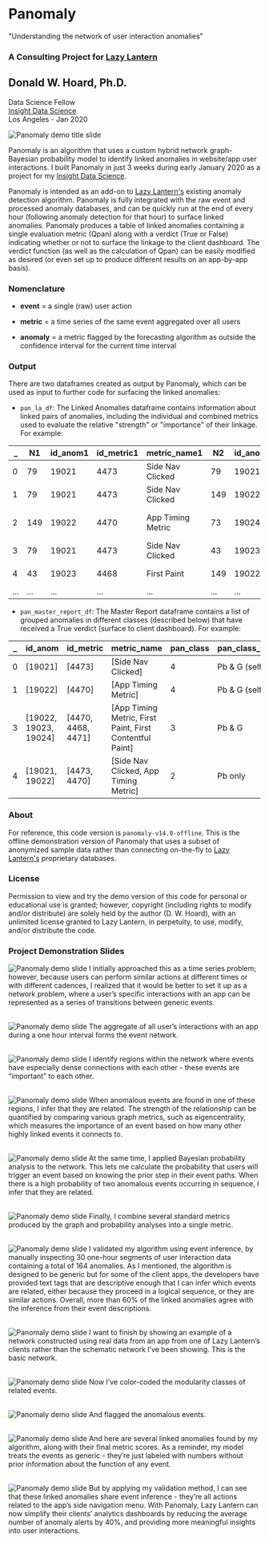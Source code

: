 # Panomaly
"Understanding the network of user interaction anomalies"
### A Consulting Project for [Lazy Lantern](https://www.lazylantern.com)

## Donald W. Hoard, Ph.D.   
Data Science Fellow    
[Insight Data Science](https://insightfellows.com/data-science)   
Los Angeles - Jan 2020

![Panomaly demo title slide](media/Donald_Hoard_project_demo.png)

Panomaly is an algorithm that uses a custom hybrid network graph-Bayesian probability model to identify linked anomalies in website/app user interactions. I built Panomaly in just 3 weeks during early January 2020 as a project for my [Insight Data Science](https://insightfellows.com/data-science).

Panomaly is intended as an add-on to [Lazy Lantern's](https://www.lazylantern.com) existing anomaly detection algorithm.
Panomaly is fully integrated with the raw event and processed anomaly databases, and can be quickly run at the end of every hour (following anomaly detection for that hour) to surface linked anomalies.
Panomaly produces a table of linked anomalies containing a single evaluation metric (Qpan) along with a verdict (True or False) indicating whether or not to surface the linkage to the client dashboard.
The verdict function (as well as the calculation of Qpan) can be easily modified as desired (or even set up to produce different results on an app-by-app basis).

### Nomenclature

* **event** = a single (raw) user action

* **metric** = a time series of the same event aggregated over all users

* **anomaly** = a metric flagged by the forecasting algorithm as outside the confidence interval for the current time interval

### Output
There are two dataframes created as output by Panomaly, which can be used as input to further code for surfacing the linked anomalies:

* ```pan_la_df```: The Linked Anomalies dataframe contains information about linked pairs of anomalies, including the individual and combined metrics used to evaluate the relative "strength" or "importance" of their linkage. For example:

| _ | N1 | id_anom1 | id_metric1 | metric_name1 | N2 | id_anom2 | id_metric2 | metric_name2 | PbProb | PbNab | PfProb | Gmod1 | Gdeg1 | Gbtw1 | Gevc1 | Gavg1 | Gmod2 | Gdeg2 | Gbtw2 | Gevc2 | Gavg2 | pan_class | Qp | Qg | Qpan | Qcrit | Verdict |
| --- | --- | --- | --- | --- | --- | --- | --- | --- | --- | --- | --- | --- | --- | --- | --- | --- | --- | --- | --- | --- | --- | --- | --- | --- | --- | --- | --- |
| 0 | 79 | 19021 | 4473 | Side Nav Clicked | 79 | 19021 | 4473 | Side Nav Clicked | 0.067568 | 5 | 0.004850 | 0 | 0.397059 | 0.264518 | 0.343285 | 0.334954 | 0 | 0.397059 | 0.264518 | 0.343285 | 0.334954 | 4 | 0.067741 | 0.473697 | 0.478516 | 0.0 | True |
| 1 | 79 | 19021 | 4473 | Side Nav Clicked | 149 | 19022 | 4470 | App Timing Metric | 0.158532 | 18 | 0.017459 | 0 | 0.397059 | 0.264518 | 0.343285 | 0.334954 | 2 | 0.514706 | 0.396241 | 0.462934 | 0.457960 | 2 | 0.159490 | -1.000000 | 0.105998 | 0.1 | True |
| 2 | 149 | 19022 | 4470 | App Timing Metric | 73 | 19024 | 4471 | First Contentful Paint | 0.583351 | 48 | 0.046557 | 2 | 0.514706 | 0.396241 | 0.462934 | 0.457960 | 2 | 0.176471 | 0.016147 | 0.203546 | 0.132054 | 3 | 0.585206 | 0.476620 | 0.754740 | 0.1 | True |
| 3 | 79 | 19021 | 4473 | Side Nav Clicked | 43 | 19023 | 4468 | First Paint | 0.000000 | 0 | 0.000000 | 0 | 0.397059 | 0.264518 | 0.343285 | 0.334954 | 2 | 0.147059 | 0.007143 | 0.191328 | 0.115177 | -1 | 0.000000 | 0.354203 | 0.000000 | 1.0 | False |
| 4 | 43 | 19023 | 4468 | First Paint | 149 | 19022 | 4470 | App Timing Metric | 0.221624 | 17 | 0.016489 | 2 | 0.147059 | 0.007143 | 0.191328 | 0.115177 | 2 | 0.514706 | 0.396241 | 0.462934 | 0.457960 | 3 | 0.222237 | 0.472222 | 0.521903 | 0.1 | True |
| ... | ... | ... | ... | ... | ... | ... | ... | ... | ... | ... | ... | ... | ... | ... | ... | ... | ... | ... | ... | ... | ... | ... | ... | ... | ... | ... | ... |


* ```pan_master_report_df```: The Master Report dataframe contains a list of grouped anomalies in different classes (described below) that have received a True verdict (surface to client dashboard). For example:

| _ | id_anom | id_metric | metric_name | pan_class | pan_class_tag |
| --- | --- | --- | --- | --- | --- |
| 0 | [19021] | [4473] | [Side Nav Clicked] | 4 | Pb & G (self) |
| 1 | [19022] | [4470] | [App Timing Metric] | 4 | Pb & G (self) |
| 3 | [19022, 19023, 19024] | [4470, 4468, 4471] | [App Timing Metric, First Paint, First Contentful Paint] | 3 | Pb & G |
| 4 | [19021, 19022] | [4473, 4470] | [Side Nav Clicked, App Timing Metric] | 2 | Pb only |



### About
For reference, this code version is ```panomaly-v14.0-offline```. This is the offline demonstration version of Panomaly that uses a subset of anonymized sample data rather than connecting on-the-fly to [Lazy Lantern's](https://www.lazylantern.com) proprietary databases.


### License
Permission to view and try the demo version of this code for personal or educational use is granted; however, copyright (including rights to modify and/or distribute) are solely held by the author (D. W. Hoard), with an unlimited license granted to Lazy Lantern, in perpetuity, to use, modify, and/or distribute the code.

### Project Demonstration Slides
![Panomaly demo slide](media/Donald_Hoard_project_demo_01.png)
I initially approached this as a time series problem; however, because users can perform similar actions at different times or with different cadences, I realized that it would be better to set it up as a network problem, where a user’s specific interactions with an app can be represented as a series of transitions between generic events.
</br>
</br>

![Panomaly demo slide](media/Donald_Hoard_project_demo_02.png)
The aggregate of all user’s interactions with an app during a one hour interval forms the event network.
</br>
</br>

![Panomaly demo slide](media/Donald_Hoard_project_demo_03.png)
I identify regions within the network where events have especially dense connections with each other - these events are “important” to each other.
</br>
</br>

![Panomaly demo slide](media/Donald_Hoard_project_demo_04.png)
When anomalous events are found in one of these regions, I infer that they are related. The strength of the relationship can be quantified by comparing various graph metrics, such as eigencentrality, which measures the importance of an event based on how many other highly linked events it connects to.
</br>
</br>

![Panomaly demo slide](media/Donald_Hoard_project_demo_05.png)
At the same time, I applied Bayesian probability analysis to the network. This lets me calculate the probability that users will trigger an event based on knowing the prior step in their event paths. When there is a high probability of two anomalous events occurring in sequence, I infer that they are related.
</br>
</br>

![Panomaly demo slide](media/Donald_Hoard_project_demo_06.png)
Finally, I combine several standard metrics produced by the graph and probability analyses into a single metric.
</br>
</br>

![Panomaly demo slide](media/Donald_Hoard_project_demo_07.png)
I validated my algorithm using event inference, by manually inspecting 30 one-hour segments of user interaction data containing a total of 164 anomalies. As I mentioned, the algorithm is designed to be generic but for some of the client apps, the developers have provided text tags that are descriptive enough that I can infer which events are related, either because they proceed in a logical sequence, or they are similar actions. Overall, more than 60% of the linked anomalies agree with the inference from their event descriptions.
</br>
</br>

![Panomaly demo slide](media/Donald_Hoard_project_demo_08.png)
I want to finish by showing an example of a network constructed using real data from an app from one of Lazy Lantern’s clients rather than the schematic network I’ve been showing. This is the basic network.
</br>
</br>

![Panomaly demo slide](media/Donald_Hoard_project_demo_09.png)
Now I’ve color-coded the modularity classes of related events.
</br>
</br>

![Panomaly demo slide](media/Donald_Hoard_project_demo_10.png)
And flagged the anomalous events.
</br>
</br>

![Panomaly demo slide](media/Donald_Hoard_project_demo_11.png)
And here are several linked anomalies found by my algorithm, along with their final metric scores. As a reminder, my model treats the events as generic - they’re just labeled with numbers without prior information about the function of any event.
</br>
</br>

![Panomaly demo slide](media/Donald_Hoard_project_demo_12.png)
But by applying my validation method, I can see that these linked anomalies share event inference - they’re all actions related to the app’s side navigation menu. With Panomaly, Lazy Lantern can now simplify their clients’ analytics dashboards by reducing the average number of anomaly alerts by 40%, and providing more meaningful insights into user interactions.
